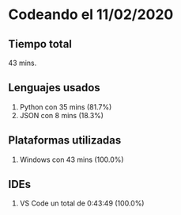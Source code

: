 # Codeando el 11/02/2020

## Tiempo total
43 mins.

## Lenguajes usados
1. Python con 35 mins (81.7%)
1. JSON con 8 mins (18.3%)

## Plataformas utilizadas
1. Windows con 43 mins (100.0%)

## IDEs
1. VS Code un total de 0:43:49 (100.0%)
